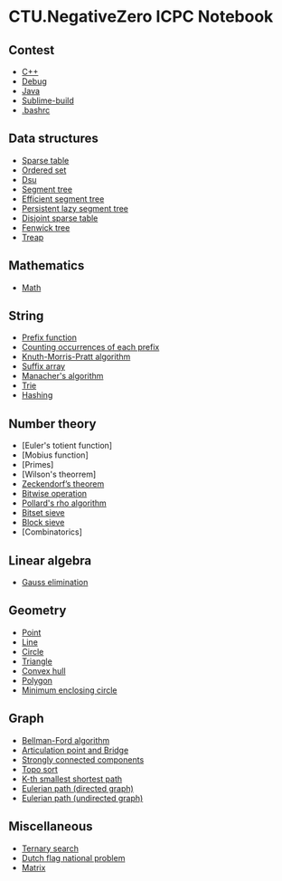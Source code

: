 # CTU.NegativeZero ICPC Notebook

## Contest
- [C++](src/contest/template.h)
- [Debug](src/contest/debug.h)
- [Java](src/contest/template.java)
- [Sublime-build](src/contest/build-system-c%2B%2B17.sublime-build)
- [.bashrc](src/contest/.bashrc)

## Data structures

- [Sparse table](src/data-structures/sparse_table.h)
- [Ordered set](src/data-structures/ordered_set.h)
- [Dsu](src/data-structures/dsu.h)
- [Segment tree](src/data-structures/segment_tree.h)
- [Efficient segment tree](src/data-structures/efficient_segment_tree.h)
- [Persistent lazy segment tree](src/data-structures/persistent_lazy_segment_tree.h)
- [Disjoint sparse table](src/data-structures/disjoint_sparse_table.h)
- [Fenwick tree](src/data-structures/fenwick_tree.h)
- [Treap](src/data-structures/implicit_treap.h)

## Mathematics

- [Math](src/mathematics)


## String

- [Prefix function](src/string/prefix_function.h)
- [Counting occurrences of each prefix](src/string/couting_occurrences_of_prefix.h)
- [Knuth-Morris-Pratt algorithm](src/string/KMP.h)
- [Suffix array](src/string/suffix_array.h)
- [Manacher's algorithm](src/string/manacher.h)
- [Trie](src/string/trie.h)
- [Hashing](src/string/hash61.h)

## Number theory

- [Euler's totient function]
- [Mobius function]
- [Primes]
- [Wilson's theorrem]
- [Zeckendorf’s theorem](src/number-theory/zeckendorf_theorem.h)
- [Bitwise operation](src/number-theory/mask.h)
- [Pollard's rho algorithm](src/number-theory/pollard_rho.h)
- [Bitset sieve](src/number-theory/bitset_sieve.h)
- [Block sieve](src/number-theory/block_sieve.h)
- [Combinatorics]

## Linear algebra

- [Gauss elimination](src/linear-algebra/gauss_elimination.h)

## Geometry

- [Point](src/geometry/point.h)
- [Line](src/geometry/line.h)
- [Circle](src/geometry/circle.h)
- [Triangle](src/geometry/triangle.h)
- [Convex hull](src/geometry/convex_hull.h)
- [Polygon](src/geometry/polygon.h)
- [Minimum enclosing circle](src/geometry/minimum_enclosing_circle.h)

## Graph

- [Bellman-Ford algorithm](src/graph/bellman_ford.h)
- [Articulation point and Bridge](src/graph/articulation_point_and_bridge.h)
- [Strongly connected components](src/graph/scc.h)
- [Topo sort](src/graph/topo_sort.h)
- [K-th smallest shortest path](src/graph/k_smallest_shortest_path.h)
- [Eulerian path (directed graph)](src/graph/eulerian_path_directed.h)
- [Eulerian path (undirected graph)](src/graph/eulerian_path_undirected.h)

## Miscellaneous

- [Ternary search](src/misc/ternary_search.h)
- [Dutch flag national problem](src/misc/dutch_flag_national_problem.h)
- [Matrix](src/misc/matrix.h)
